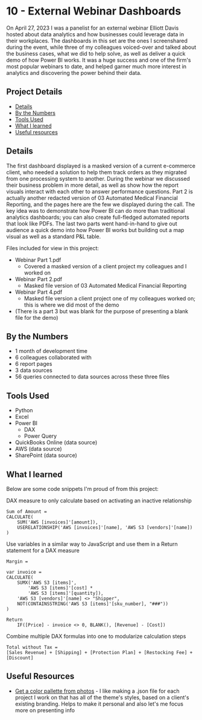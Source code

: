 # 10 - External Webinar Dashboards

On April 27, 2023 I was a panelist for an external webinar Elliott Davis hosted about data analytics and how businesses could leverage data in their workplaces. The dashboards in this set are the ones I screenshared during the event, while three of my colleagues voiced-over and talked about the business cases, what we did to help solve, as well as deliver a quick demo of how Power BI works. It was a huge success and one of the firm's most popular webinars to date, and helped garner much more interest in analytics and discovering the power behind their data.

## Project Details
- [Details](#details)
- [By the Numbers](#by-the-numbers)
- [Tools Used](#tools-used)
- [What I learned](#what-i-learned)
- [Useful resources](#useful-resources)

## Details

The first dashboard displayed is a masked version of a current e-commerce client, who needed a solution to help them track orders as they migrated from one processing system to another. During the webinar we discussed their business problem in more detail, as well as show how the report visuals interact with each other to answer performance questions. Part 2 is actually another redacted version of 03 Automated Medical Financial Reporting, and the pages here are the few we displayed during the call. The key idea was to demonstrate how Power BI can do more than traditional analytics dashboards; you can also create full-fledged automated reports that look like PDFs. The last two parts went hand-in-hand to give out audience a quick demo into how Power BI works but building out a map visual as well as a standard P&L table. 

Files included for view in this project:
- Webinar Part 1.pdf
  - Covered a masked version of a client project my colleagues and I worked on
- Webinar Part 2.pdf
  - Masked file version of 03 Automated Medical Financial Reporting
- Webinar Part 4.pdf
  - Masked file version a client project one of my colleagues worked on; this is where we did most of the demo
- (There is a part 3 but was blank for the purpose of presenting a blank file for the demo)

## By the Numbers

- 1 month of development time
- 6 colleagues collaborated with
- 6 report pages
- 3 data sources
- 56 queries connected to data sources across these three files

## Tools Used

- Python
- Excel
- Power BI
  - DAX
  - Power Query
- QuickBooks Online (data source)
- AWS (data source)
- SharePoint (data source)

## What I learned

Below are some code snippets I'm proud of from this project:

DAX measure to only calculate based on activating an inactive relationship
```DAX
Sum of Amount = 
CALCULATE(
    SUM('AWS [invoices]'[amount]),
    USERELATIONSHIP('AWS [invoices]'[name], 'AWS S3 [vendors]'[name])
)
```

Use variables in a similar way to JavaScript and use them in a Return statement for a DAX measure
```DAX
Margin = 

var invoice = 
CALCULATE(
    SUMX('AWS S3 [items]', 
        'AWS S3 [items]'[cost] * 
        'AWS S3 [items]'[quantity]), 
    'AWS S3 [vendors]'[name] <> "Shipper",
    NOT(CONTAINSSTRING('AWS S3 [items]'[sku_number], "###"))
)

Return
    IF([Price] - invoice <> 0, BLANK(), [Revenue] - [Cost])
```

Combine multiple DAX formulas into one to modularize calculation steps
```DAX
Total without Tax = 
[Sales Revenue] + [Shipping] + [Protection Plan] + [Restocking Fee] + [Discount]
```

## Useful Resources

- [Get a color pallette from photos](https://www.myonlinetraininghub.com/tips-for-using-the-power-query-advanced-editor) - I like making a .json file for each project I work on that has all of the theme's styles, based on a client's existing branding. Helps to make it personal and also let's me focus more on presenting info